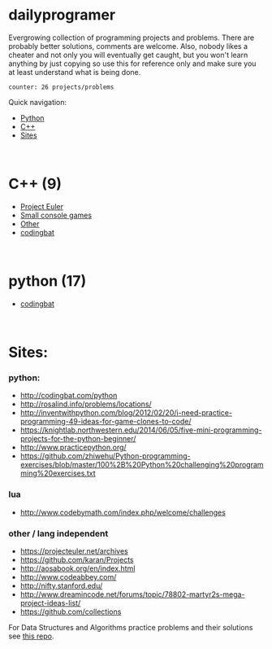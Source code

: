 # dailyprogramer

Evergrowing collection of programming projects and problems. There are probably better solutions, comments are welcome. Also, nobody likes a cheater and not only you will eventually get caught, but you won't learn anything by just copying so use this for reference only and make sure you at least understand what is being done.

``` counter: 26 projects/problems ```

Quick navigation:
- [Python](#python)
- [C++](#c++)
- [Sites](#sites)
<!-- [Lua](#lua)
- [Clojure](#Clojure)
- [Java](#Java)
- [C#](#C)
- [haskel](#Haskel)
- [php](#PHP)
- [javascript](#Javascript) 
sort me: by '# lang' -> ' - proj name -> technology'
-->

<br>

# C++ (9)
- [Project Euler](https://github.com/frainfreeze/DailyProgrammer/tree/master/cpp/ProjectEuler#desc)
- [Small console games](https://github.com/frainfreeze/DailyProgrammer/tree/master/cpp/games#desc)
- [Other](https://github.com/frainfreeze/DailyProgrammer/tree/master/cpp/other#desc)
- [codingbat](https://github.com/frainfreeze/DailyProgrammer/tree/master/cpp/codingbat#desc)

<br>

# python (17)
- [codingbat](https://github.com/frainfreeze/DailyProgrammer/tree/master/python/codingbat#desc)

<!-- # Lua
# Clojure
# Java
# C#
# haskel
# php
# javascript -->

<br>

# Sites: 
### python:
- http://codingbat.com/python
- http://rosalind.info/problems/locations/
- http://inventwithpython.com/blog/2012/02/20/i-need-practice-programming-49-ideas-for-game-clones-to-code/
- https://knightlab.northwestern.edu/2014/06/05/five-mini-programming-projects-for-the-python-beginner/
- http://www.practicepython.org/
- https://github.com/zhiwehu/Python-programming-exercises/blob/master/100%2B%20Python%20challenging%20programming%20exercises.txt

### lua
- http://www.codebymath.com/index.php/welcome/challenges

### other / lang independent
- https://projecteuler.net/archives
- https://github.com/karan/Projects
- http://aosabook.org/en/index.html
- http://www.codeabbey.com/
- http://nifty.stanford.edu/
- http://www.dreamincode.net/forums/topic/78802-martyr2s-mega-project-ideas-list/
- https://github.com/collections

For Data Structures and Algorithms practice problems and their solutions see [this repo](https://github.com/frainfreeze/DSA-pps).
